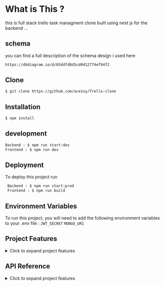 
# What is This ? 
this is full stack trello task managment clone built using nest js for the backend ...


## schema
you can find a full description of the schema design i used here 
```bash 
https://dbdiagram.io/d/65ddfd8d5cd0412774ef94f2
```
## Clone
```bash
$ git clone https://github.com/aceiny/Trello-clone
```
## Installation
```bash
$ npm install
```
## development
```bash
Backend : $ npm run start:dev
Frontend : $ npm run dev
```
## Deployment

To deploy this project run

```bash
 Backend : $ npm run start:prod
 Frontend : $ npm run build
```


## Environment Variables

To run this project, you will need to add the following environment variables to your .env file : 
`JWT_SECRET`
`MONGO_URI`

## Project Features
<details>
<summary>Click to expand project features</summary>

**User Authentication :**
- Allow users to sign up, log in, and log out. Use authentication to secure user-specific data and actions.
- Allow users to update account informations

**Boards:**
- Create boards.
- View all boards a user has access to.
- Update board details (name, description, etc.).
- Delete boards (with appropriate permissions).

**Lists:**
- Create lists within a board.
- Reorder lists within a board.
- Update list details (name, color, etc.).
- Delete lists (with appropriate permissions).

**Cards:**
- Create cards within a list.
- Drag and drop cards between lists.
- Update card details (name, description, due date, etc.).
- Assign users to cards.
- Add labels to cards.
- Add attachments to cards.
- Add comments to cards.
- Delete cards (with appropriate permissions).

**Real-time Updates**: Use WebSockets or a similar technology to provide real-time updates when changes are made to boards, lists, or cards.

**Collaboration:**
- Allow multiple users to collaborate on the same board.
- Implement permissions to control who can view, edit, and delete boards, lists, and cards.

**Search**: Implement a search functionality to quickly find boards, lists, or cards based on keywords.

**Notifications:**
- Notify users of important events (e.g., when they are added to a board, when a card is assigned to them, etc.).
- Allow users to manage their notification settings.

**Archiving**: Allow users to archive boards, lists, or cards to keep their workspace organized.

**Activity Log**: Keep a log of all actions performed on boards, lists, and cards, allowing users to track changes and revert if needed.

**Mobile Responsiveness**: Ensure the application is responsive and usable on mobile devices.

**Data Backup**: Implement regular backups to prevent data loss.

**Performance Optimization**: Optimize the application for performance, especially for operations involving large numbers of boards, lists, or cards.
</details>

## API Reference
<details> 
<summary>Click to expand project features</summary>

#### Signup new user
```http
POST /auth/signup
```
| Parameter | Type     |
| :-------- | :------- |
| `Username` | `string` |
| `Passsword` | `string` |

#### Login user
```http
GET /auth/login
```
| Parameter | Type     |
| :-------- | :------- |
| `Username` | `string` |
| `Passsword` | `string` |

#### Get all user boards
```http
GET /board  'require auth'
```
| Parameter | Type     |
| :-------- | :------- |
| `` | `` |

#### Get Board by ID
```http
GET /board/:id  'require auth'
```
| Parameter | Type     |
| :-------- | :------- |
| `id` | `string` |

#### Create Board
```http
POST /board  'require auth'
```
| Parameter | Type     |
| :-------- | :------- |
| `board` | `BoardDto` |

#### Update Board
```http
PUT /board/:id  'require auth'
```
| Parameter | Type     |
| :-------- | :------- |
| `id` | `string` |
| `board` | `Board` |

#### Delete Board
```http
DELETE /board/:id  'require auth'
```
| Parameter | Type     |
| :-------- | :------- |
| `id` | `string` |

#### Get All Lists by Board ID
```http
GET /list/all/:boardId  'require auth'
```
| Parameter | Type     |
| :-------- | :------- |
| `boardId` | `string` |

#### Get List by ID
```http
GET /list/:id  'require auth'
```
| Parameter | Type     |
| :-------- | :------- |
| `Id` | `string` |

#### Create List
```http
POST /list/:boardId  'require auth'
```
| Parameter | Type     |
| :-------- | :------- |
| `boardId` | `string` |
| `list` | `ListDto` |

#### Reorder List
```http
POST /list/:listId/:boardId  'require auth'
```
| Parameter | Type     |
| :-------- | :------- |
| `listId` | `string` |
| `boardId` | `string` |
| `position` | `number` |

#### Update List
```http
PUT /list/:id  'require auth'
```
| Parameter | Type     |
| :-------- | :------- |
| `id` | `string` |
| `list` | `ListDto` |

#### Delete List
```http
DELETE /list/:id  'require auth'
```
| Parameter | Type     |
| :-------- | :------- |
| `id` | `string` |

#### Get Cards by List ID
```http
GET /card/all/:listId  'require auth'
```

| Parameter | Type     |
| :-------- | :------- |
| `listId	` | `string` |

#### Get Card by ID
```http
GET /card/all/:listId  'require auth'
```
| Parameter | Type     |
| :-------- | :------- |
| `cardId` | `string` |

#### Create Card
```http
GET /card/all/:listId  'require auth'
```
| Parameter | Type     |
| :-------- | :------- |
| `listId` | `string` |
| `card` | `CardDto` |


#### Reorder Card
```http
POST /card/:cardId/:listId  'require auth'
```
| Parameter | Type     |
| :-------- | :------- |
| `cardId` | `string` |
| `listId` | `string` |
| `position` | `number` |

#### Update Card
```http
PUT /card/:cardId  'require auth'
```
| Parameter | Type     |
| :-------- | :------- |
| `cardId` | `string` |
| `card` | `CardUpdateDto` |

#### Delete Card
```http
DELETE /card/:cardId  'require auth'
```
| Parameter | Type     |
| :-------- | :------- |
| `cardId` | `string` |
</details>
